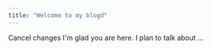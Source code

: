 ```yaml
---
title: "Welcome to my blogd"
---
```

Cancel changes
I'm glad you are here. I plan to talk about ...
